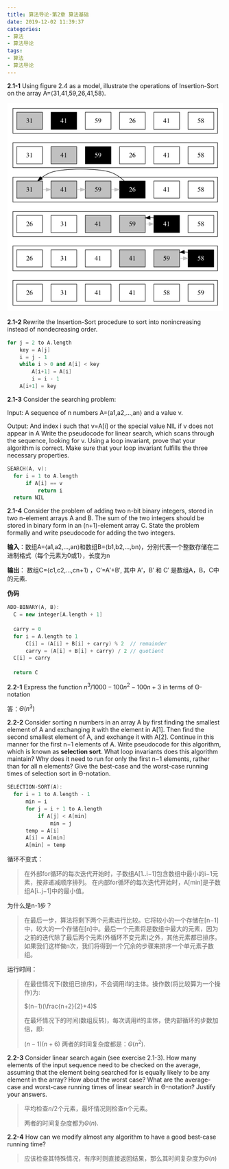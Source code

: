 ```yaml
---
title: 算法导论-第2章 算法基础
date: 2019-12-02 11:39:37
categories: 
- 算法
- 算法导论
tags:
- 算法
- 算法导论
---
```


**2.1-1**	Using figure 2.4 as a model, illustrate the operations of Insertion-Sort on the array A=⟨31,41,59,26,41,58⟩.

<!-- more -->

![Alt text](/images/sfdl-2.1-1.png)

**2.1-2**	Rewrite the Insertion-Sort procedure to sort into nonincreasing instead of nondecreasing order.

```c++
for j = 2 to A.length
    key = A[j]
    i = j - 1
    while i > 0 and A[i] < key
        A[i+1] = A[i]
        i = i - 1
    A[i+1] = key
```

**2.1-3**	Consider the searching problem:

Input: A sequence of n numbers A=⟨a1,a2,…,an⟩ and a value ν.

Output: And index i such that ν=A[i] or the special value NIL if ν does not appear in A
Write the pseudocode for linear search, which scans through the sequence, looking for ν. Using a loop invariant, prove that your algorithm is correct. Make sure that your loop invariant fulfills the three necessary properties.

```c++
SEARCH(A, v):
  for i = 1 to A.length
      if A[i] == v
          return i
  return NIL
```

**2.1-4**	Consider the problem of adding two n-bit binary integers, stored in two n-element arrays A and B. The sum of the two integers should be stored in binary form in an (n+1)-element array C. State the problem formally and write pseudocode for adding the two integers.

**输入**：数组A=⟨a1,a2,…,an⟩和数组B=⟨b1,b2,…,bn⟩，分别代表一个整数存储在二进制格式（每个元素为0或1），长度为n

**输出**： 数组C=⟨c1,c2,…,cn+1⟩ ，C′=A′+B′, 其中 A′，B′ 和 C′ 是数组A，B，C中的元素.

**伪码**

```c++
ADD-BINARY(A, B):
  C = new integer[A.length + 1]

  carry = 0
  for i = A.length to 1 
      C[i] = (A[i] + B[i] + carry) % 2  // remainder
      carry = (A[i] + B[i] + carry) / 2 // quotient
  C[i] = carry

  return C
```

**2.2-1**	Express the function $n^3/1000−100n^2−100n+3$ in terms of Θ-notation

答：$Θ(n^3)$

**2.2-2**	Consider sorting n numbers in an array A by first finding the smallest element of A and exchanging it with the element in A[1]. Then find the second smallest element of A, and exchange it with A[2]. Continue in this manner for the first n−1 elements of A. Write pseudocode for this algorithm, which is known as **selection sort**. What loop invariants does this algorithm maintain? Why does it need to run for only the first n−1 elements, rather than for all n elements? Give the best-case and the worst-case running times of selection sort in Θ-notation.

```c++
SELECTION-SORT(A):
  for i = 1 to A.length - 1
      min = i
      for j = i + 1 to A.length
          if A[j] < A[min]
              min = j
      temp = A[i]
      A[i] = A[min]
      A[min] = temp
```

循环不变式：

 >在外部for循环的每次迭代开始时，子数组A[1..i−1]包含数组中最小的i−1元素，按非递减顺序排列。
>在内部for循环的每次迭代开始时，A[min]是子数组A[i..j−1]中的最小值。

为什么是n-1步？

>在最后一步，算法将剩下两个元素进行比较。它将较小的一个存储在[n−1]中，较大的一个存储在[n]中。最后一个元素将是数组中最大的元素，因为之前的迭代除了最后两个元素(外循环不变元素)之外，其他元素都已排序。如果我们这样做n次，我们将得到一个冗余的步骤来排序一个单元素子数组。

运行时间：

> 在最佳情况下(数组已排序)，不会调用if的主体。操作数(将比较算为一个操作)为:
>
> $(n−1)(\frac{n+2}{2}+4)$  
>
> 在最坏情况下的时间(数组反转)，每次调用if的主体，使内部循环的步数加倍，即:
>
> $(n−1)(n+6)$
> 两者的时间复杂度都是：$Θ(n^2)$.

**2.2-3** 	Consider linear search again (see exercise 2.1-3). How many elements of the input sequence need to be checked on the average, assuming that the element being searched for is equally likely to be any element in the array? How about the worst case? What are the average-case and worst-case running times of linear search in Θ-notation? Justify your answers.

> 平均检查$n/2$个元素，最坏情况则检查n个元素。
>
> 两者的时间复杂度都为$Θ(n)$.

**2.2-4**	How can we modify almost any algorithm to have a good best-case running time?

> 应该检查其特殊情况，有序时则直接返回结果，那么其时间复杂度为$Θ(n)$